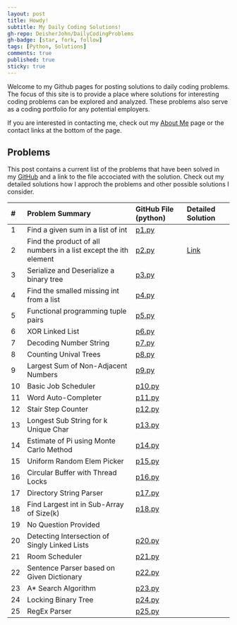 ```yaml
---
layout: post
title: Howdy!
subtitle: My Daily Coding Solutions!
gh-repo: DeisherJohn/DailyCodingProblems
gh-badge: [star, fork, follow]
tags: [Python, Solutions]
comments: true
published: true
sticky: true
---
```


Welcome to my Github pages for posting solutions to daily coding problems. The focus of this site is to provide a place where solutions for interesting coding problems can be explored and analyzed. These problems also serve as a coding portfolio for any potential employers. 

If you are interested in contacting me, check out my [About Me](https://deisherjohn.github.io/DailyCodingProblems/aboutme/) page or the contact links at the bottom of the page. 

<h2>Problems</h2>

This post contains a current list of the problems that have been solved in my [GitHub](https://github.com/DeisherJohn/DailyCodingProblems) and a link to the file accociated with the solution. Check out my detailed solutions how I approch the problems and other possible solutions I consider. 

| # | Problem Summary | GitHub File (python) | Detailed Solution  |
| :------ |:--- | :--- |:---|
| 1 |  Find a given sum in a list of int | [p1.py](https://github.com/DeisherJohn/DailyCodingProblems/blob/master/PythonSolutions/p1.py) | |
| 2 | Find the product of all numbers in a list except the ith element | [p2.py](https://github.com/DeisherJohn/DailyCodingProblems/blob/master/PythonSolutions/p2.py) | [Link](https://deisherjohn.github.io/DailyCodingProblems/2019-05-10-problem2-solution/) |
| 3 | Serialize and Deserialize a binary tree | [p3.py](https://github.com/DeisherJohn/DailyCodingProblems/blob/master/PythonSolutions/p3.py) | |
| 4 | Find the smalled missing int from a list | [p4.py](https://github.com/DeisherJohn/DailyCodingProblems/blob/master/PythonSolutions/p4.py) ||
| 5 | Functional programming tuple pairs | [p5.py](https://github.com/DeisherJohn/DailyCodingProblems/blob/master/PythonSolutions/p5.py) ||
| 6 | XOR Linked List | [p6.py](https://github.com/DeisherJohn/DailyCodingProblems/blob/master/PythonSolutions/p6.py) ||
| 7 | Decoding Number String | [p7.py](https://github.com/DeisherJohn/DailyCodingProblems/blob/master/PythonSolutions/p7.py) ||
| 8 | Counting Unival Trees | [p8.py](https://github.com/DeisherJohn/DailyCodingProblems/blob/master/PythonSolutions/p8.py) ||
| 9 | Largest Sum of Non-Adjacent Numbers | [p9.py](https://github.com/DeisherJohn/DailyCodingProblems/blob/master/PythonSolutions/p9.py) ||
| 10 | Basic Job Scheduler | [p10.py](https://github.com/DeisherJohn/DailyCodingProblems/blob/master/PythonSolutions/p10.py) ||
| 11 | Word Auto-Completer | [p11.py](https://github.com/DeisherJohn/DailyCodingProblems/blob/master/PythonSolutions/p11.py) ||
| 12 | Stair Step Counter | [p12.py](https://github.com/DeisherJohn/DailyCodingProblems/blob/master/PythonSolutions/p12.py) ||
| 13 | Longest Sub String for k Unique Char | [p13.py](https://github.com/DeisherJohn/DailyCodingProblems/blob/master/PythonSolutions/p13.py) ||
| 14 | Estimate of Pi using Monte Carlo Method | [p14.py](https://github.com/DeisherJohn/DailyCodingProblems/blob/master/PythonSolutions/p14.py) ||
| 15 | Uniform Random Elem Picker | [p15.py](https://github.com/DeisherJohn/DailyCodingProblems/blob/master/PythonSolutions/p15.py) ||
| 16 | Circular Buffer with Thread Locks | [p16.py](https://github.com/DeisherJohn/DailyCodingProblems/blob/master/PythonSolutions/p16.py) ||
| 17 | Directory String Parser | [p17.py](https://github.com/DeisherJohn/DailyCodingProblems/blob/master/PythonSolutions/p17.py) ||
| 18 | Find Largest int in Sub-Array of Size(k) | [p18.py](https://github.com/DeisherJohn/DailyCodingProblems/blob/master/PythonSolutions/p18.py) ||
| 19 | No Question Provided |||
| 20 | Detecting Intersection of Singly Linked Lists | [p20.py](https://github.com/DeisherJohn/DailyCodingProblems/blob/master/PythonSolutions/p20.py) ||
| 21 | Room Scheduler | [p21.py](https://github.com/DeisherJohn/DailyCodingProblems/blob/master/PythonSolutions/p21.py) ||
| 22 | Sentence Parser based on Given Dictionary | [p22.py](https://github.com/DeisherJohn/DailyCodingProblems/blob/master/PythonSolutions/p22.py) ||
| 23 | A* Search Algorithm | [p23.py](https://github.com/DeisherJohn/DailyCodingProblems/blob/master/PythonSolutions/p23.py) ||
| 24 | Locking Binary Tree | [p24.py](https://github.com/DeisherJohn/DailyCodingProblems/blob/master/PythonSolutions/p24.py) ||
| 25 | RegEx Parser | [p25.py](https://github.com/DeisherJohn/DailyCodingProblems/blob/master/PythonSolutions/p25.py) ||

